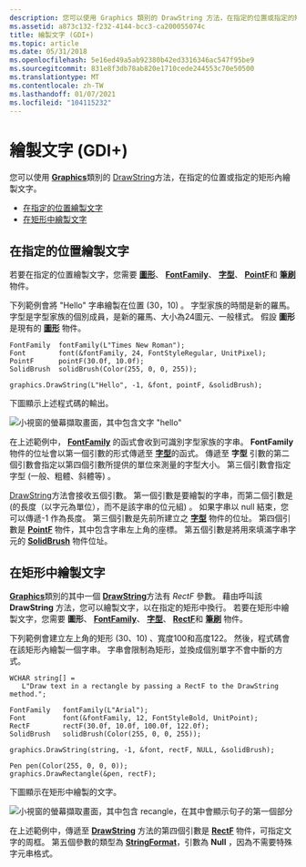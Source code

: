 ```yaml
---
description: 您可以使用 Graphics 類別的 DrawString 方法，在指定的位置或指定的矩形內繪製文字。
ms.assetid: a873c132-f232-4144-bcc3-ca200055074c
title: 繪製文字 (GDI+)
ms.topic: article
ms.date: 05/31/2018
ms.openlocfilehash: 5e16ed49a5ab92380b42ed3316346ac547f95be9
ms.sourcegitcommit: 831e8f3db78ab820e1710cede244553c70e50500
ms.translationtype: MT
ms.contentlocale: zh-TW
ms.lasthandoff: 01/07/2021
ms.locfileid: "104115232"
---
```

# <a name="drawing-text-gdi"></a>繪製文字 (GDI+)

您可以使用 [**Graphics**](/windows/desktop/api/gdiplusgraphics/nl-gdiplusgraphics-graphics)類別的 [DrawString](/windows/win32/api/gdiplusgraphics/nf-gdiplusgraphics-graphics-drawstring(constwchar_int_constfont_constpointf__constbrush))方法，在指定的位置或指定的矩形內繪製文字。

-   [在指定的位置繪製文字](#drawing-text-at-a-specified-location)
-   [在矩形中繪製文字](#drawing-text-in-a-rectangle)

## <a name="drawing-text-at-a-specified-location"></a>在指定的位置繪製文字

若要在指定的位置繪製文字，您需要 [**圖形**](/windows/desktop/api/gdiplusgraphics/nl-gdiplusgraphics-graphics)、 [**FontFamily**](/windows/desktop/api/gdiplusheaders/nl-gdiplusheaders-fontfamily)、 [**字型**](/windows/desktop/api/gdiplusheaders/nl-gdiplusheaders-font)、 [**PointF**](/windows/desktop/api/gdiplustypes/nl-gdiplustypes-pointf)和 [**筆刷**](/windows/desktop/api/gdiplusbrush/nl-gdiplusbrush-brush) 物件。

下列範例會將 "Hello" 字串繪製在位置 (30，10) 。 字型家族的時間是新的羅馬。 字型是字型家族的個別成員，是新的羅馬、大小為24圖元、一般樣式。 假設 **圖形** 是現有的 [**圖形**](/windows/desktop/api/gdiplusgraphics/nl-gdiplusgraphics-graphics) 物件。

```
FontFamily  fontFamily(L"Times New Roman");
Font        font(&fontFamily, 24, FontStyleRegular, UnitPixel);
PointF      pointF(30.0f, 10.0f);
SolidBrush  solidBrush(Color(255, 0, 0, 255));

graphics.DrawString(L"Hello", -1, &font, pointF, &solidBrush);

```

下圖顯示上述程式碼的輸出。

![小視窗的螢幕擷取畫面，其中包含文字 "hello"](images/fontstext1.png)

在上述範例中， [**FontFamily**](/windows/desktop/api/gdiplusheaders/nl-gdiplusheaders-fontfamily) 的函式會收到可識別字型家族的字串。 **FontFamily** 物件的位址會以第一個引數的形式傳遞至 [**字型**](/windows/desktop/api/gdiplusheaders/nl-gdiplusheaders-font)的函式。 傳遞至 **字型** 引數的第二個引數會指定以第四個引數所提供的單位來測量的字型大小。 第三個引數會指定字型 (一般、粗體、斜體等) 。

[DrawString](/windows/win32/api/gdiplusgraphics/nf-gdiplusgraphics-graphics-drawstring(constwchar_int_constfont_constpointf__constbrush))方法會接收五個引數。 第一個引數是要繪製的字串，而第二個引數是 (的長度（以字元為單位），而不是該字串的位元組) 。 如果字串以 null 結束，您可以傳遞-1 作為長度。 第三個引數是先前所建立之 [**字型**](/windows/desktop/api/gdiplusheaders/nl-gdiplusheaders-font) 物件的位址。 第四個引數是 [**PointF**](/windows/desktop/api/gdiplustypes/nl-gdiplustypes-pointf) 物件，其中包含字串左上角的座標。 第五個引數是將用來填滿字串字元的 [**SolidBrush**](/windows/desktop/api/gdiplusbrush/nl-gdiplusbrush-solidbrush) 物件位址。

## <a name="drawing-text-in-a-rectangle"></a>在矩形中繪製文字

[**Graphics**](/windows/desktop/api/gdiplusgraphics/nl-gdiplusgraphics-graphics)類別的其中一個 [**DrawString**](https://www.bing.com/search?q=**DrawString**)方法有 *RectF* 參數。 藉由呼叫該 **DrawString** 方法，您可以繪製文字，以在指定的矩形中換行。 若要在矩形中繪製文字，您需要 **圖形**、 [**FontFamily**](/windows/desktop/api/gdiplusheaders/nl-gdiplusheaders-fontfamily)、 [**字型**](/windows/desktop/api/gdiplusheaders/nl-gdiplusheaders-font)、 [**RectF**](/windows/desktop/api/gdiplustypes/nl-gdiplustypes-rectf)和 [**筆刷**](/windows/desktop/api/gdiplusbrush/nl-gdiplusbrush-brush) 物件。

下列範例會建立左上角的矩形 (30、10) 、寬度100和高度122。 然後，程式碼會在該矩形內繪製一個字串。 字串會限制為矩形，並換成個別單字不會中斷的方式。

```
WCHAR string[] = 
   L"Draw text in a rectangle by passing a RectF to the DrawString method.";

FontFamily   fontFamily(L"Arial");
Font         font(&fontFamily, 12, FontStyleBold, UnitPoint);
RectF        rectF(30.0f, 10.0f, 100.0f, 122.0f);
SolidBrush   solidBrush(Color(255, 0, 0, 255));

graphics.DrawString(string, -1, &font, rectF, NULL, &solidBrush);

Pen pen(Color(255, 0, 0, 0));
graphics.DrawRectangle(&pen, rectF);
```

下圖顯示在矩形中繪製的文字。

![小視窗的螢幕擷取畫面，其中包含 recangle，在其中會顯示句子的第一個部分](images/fontstext2.png)

在上述範例中，傳遞至 [**DrawString**](https://www.bing.com/search?q=**DrawString**) 方法的第四個引數是 [**RectF**](/windows/desktop/api/gdiplustypes/nl-gdiplustypes-rectf) 物件，可指定文字的周框。 第五個參數的類型為 [**StringFormat**](/windows/desktop/api/gdiplusstringformat/nl-gdiplusstringformat-stringformat)，引數為 **Null** ，因為不需要特殊字元串格式。
